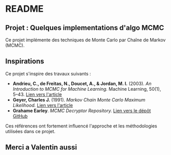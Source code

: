 # README

## Projet : Quelques implementations d'algo MCMC

Ce projet implémente des techniques de Monte Carlo par Chaîne de Markov (MCMC).

## Inspirations

Ce projet s'inspire des travaux suivants :

- **Andrieu, C., de Freitas, N., Doucet, A., & Jordan, M. I.** (2003). *An Introduction to MCMC for Machine Learning.* Machine Learning, 50(1), 5–43. [Lien vers l'article](https://doi.org/10.1023/A:1020281327116)
- **Geyer, Charles J.** (1991). *Markov Chain Monte Carlo Maximum Likelihood.* [Lien vers l'article](https://www2.stat.duke.edu/~scs/Courses/Stat376/Papers/TemperAnneal/Geyer.1991.pdf)
- **Grahame Earley**. *MCMC Decryptor Repository.* [Lien vers le dépôt GitHub](https://github.com/grahamearley/MCMC_Decryptor)

Ces références ont fortement influencé l'approche et les méthodologies utilisées dans ce projet.

## Merci a Valentin aussi
